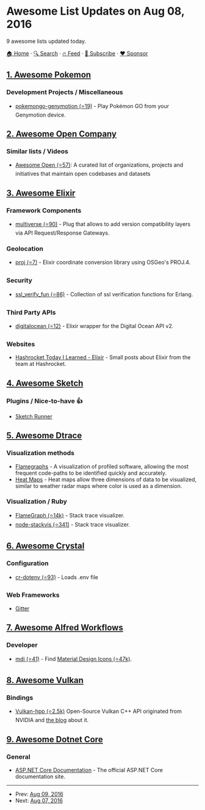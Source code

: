 # Awesome List Updates on Aug 08, 2016

9 awesome lists updated today.

[🏠 Home](/README.md) · [🔍 Search](https://www.trackawesomelist.com/search/) · [🔥 Feed](https://www.trackawesomelist.com/rss.xml) · [📮 Subscribe](https://trackawesomelist.us17.list-manage.com/subscribe?u=d2f0117aa829c83a63ec63c2f&id=36a103854c) · [❤️  Sponsor](https://github.com/sponsors/theowenyoung)



## [1. Awesome Pokemon](/content/tobiasbueschel/awesome-pokemon/README.md)

### Development Projects / Miscellaneous

*   [pokemongo-genymotion (⭐19)](https://github.com/jlobos/pokemongo-genymotion) - Play Pokémon GO from your Genymotion device.

## [2. Awesome Open Company](/content/opencompany/awesome-open-company/README.md)

### Similar lists / Videos

*   [Awesome Open (⭐57)](https://github.com/paulhendricks/awesome-open):
    A curated list of organizations, projects and initiatives that maintain open codebases and datasets

## [3. Awesome Elixir](/content/h4cc/awesome-elixir/README.md)

### Framework Components

*   [multiverse (⭐90)](https://github.com/Nebo15/multiverse) - Plug that allows to add version compatibility layers via API Request/Response Gateways.

### Geolocation

*   [proj (⭐7)](https://github.com/CandyGumdrop/proj) - Elixir coordinate conversion library using OSGeo's PROJ.4.

### Security

*   [ssl\_verify\_fun (⭐86)](https://github.com/deadtrickster/ssl_verify_fun.erl) - Collection of ssl verification functions for Erlang.

### Third Party APIs

*   [digitalocean (⭐12)](https://github.com/lukeed/elixir-digitalocean) - Elixir wrapper for the Digital Ocean API v2.

### Websites

*   [Hashrocket Today I Learned - Elixir](https://til.hashrocket.com/elixir) - Small posts about Elixir from the team at Hashrocket.

## [4. Awesome Sketch](/content/diessica/awesome-sketch/README.md)

### Plugins / Nice-to-have :thumbsup:

*   [Sketch Runner](http://sketchrunner.com)

## [5. Awesome Dtrace](/content/xen0l/awesome-dtrace/README.md)

### Visualization methods

*   [Flamegraphs](http://www.brendangregg.com/flamegraphs.html) - A visualization of profiled software, allowing the most frequent code-paths to be identified quickly and accurately.
*   [Heat Maps](http://brendangregg.com/heatmaps.html) - Heat maps allow three dimensions of data to be visualized, similar to weather radar maps where color is used as a dimension.

### Visualization / Ruby

*   [FlameGraph (⭐14k)](https://github.com/brendangregg/FlameGraph) - Stack trace visualizer.
*   [node-stackvis (⭐341)](https://github.com/joyent/node-stackvis) - Stack trace visualizer.

## [6. Awesome Crystal](/content/veelenga/awesome-crystal/README.md)

### Configuration

*   [cr-dotenv (⭐93)](https://github.com/gdotdesign/cr-dotenv) - Loads .env file

### Web Frameworks

*   [Gitter](https://gitter.im/crystal-lang/crystal)

## [7. Awesome Alfred Workflows](/content/alfred-workflows/awesome-alfred-workflows/README.md)

### Developer

*   [mdi (⭐41)](https://github.com/importre/alfred-mdi) - Find [Material Design Icons (⭐47k)](https://github.com/google/material-design-icons).

## [8. Awesome Vulkan](/content/vinjn/awesome-vulkan/README.md)

### Bindings

*   [Vulkan-hpp (⭐2.5k)](https://github.com/KhronosGroup/Vulkan-Hpp) Open-Source Vulkan C++ API originated from NVIDIA and [the blog](https://developer.nvidia.com/open-source-vulkan-c-api) about it.

## [9. Awesome Dotnet Core](/content/thangchung/awesome-dotnet-core/README.md)

### General

*   [ASP.NET Core Documentation](https://docs.asp.net/en/latest/) - The official ASP.NET Core documentation site.

---

- Prev: [Aug 09, 2016](/content/2016/08/09/README.md)
- Next: [Aug 07, 2016](/content/2016/08/07/README.md)
